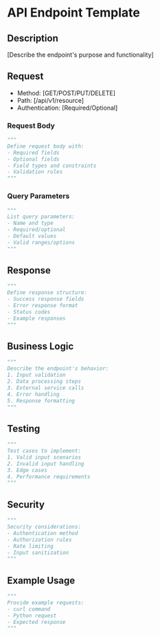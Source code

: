 # API Endpoint Template

## Description
[Describe the endpoint's purpose and functionality]

## Request
- Method: [GET/POST/PUT/DELETE]
- Path: [/api/v1/resource]
- Authentication: [Required/Optional]

### Request Body
```python
"""
Define request body with:
- Required fields
- Optional fields
- Field types and constraints
- Validation rules
"""
```

### Query Parameters
```python
"""
List query parameters:
- Name and type
- Required/optional
- Default values
- Valid ranges/options
"""
```

## Response
```python
"""
Define response structure:
- Success response fields
- Error response format
- Status codes
- Example responses
"""
```

## Business Logic
```python
"""
Describe the endpoint's behavior:
1. Input validation
2. Data processing steps
3. External service calls
4. Error handling
5. Response formatting
"""
```

## Testing
```python
"""
Test cases to implement:
1. Valid input scenarios
2. Invalid input handling
3. Edge cases
4. Performance requirements
"""
```

## Security
```python
"""
Security considerations:
- Authentication method
- Authorization rules
- Rate limiting
- Input sanitization
"""
```

## Example Usage
```python
"""
Provide example requests:
- curl command
- Python request
- Expected response
"""
``` 
